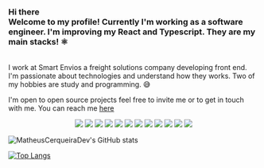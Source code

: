 ### Hi there  <br/>Welcome to my profile! Currently I'm working as a software engineer. I'm improving my React and Typescript. They are my main stacks! ⚛️
<br/>
I work at Smart Envios a freight solutions company developing front end.

<br/>
I'm passionate about technologies and understand how they works. Two of my hobbies are study and programming. 😅

I'm open to open source projects feel free to invite me or to get in touch with me.
You can reach me <a href="https://www.linkedin.com/in/matheusdecarvalho1/">here</a>
<br/>

<center>
<div text-align="flex-start">
<img src="https://img.shields.io/badge/React-20232A?style=for-the-badge&logo=react&logoColor=61DAFB" />
<img src="https://img.shields.io/badge/Typescript-3276E6?style=for-the-badge&logo=typescript&logoColor=white&labelColor=3276E6" />
<img src="https://img.shields.io/badge/Javascript-FFDC0B?style=for-the-badge&logo=javascript&logoColor=000&labelColor=FFDC0B" />
<img src="https://img.shields.io/badge/html%205-orange?style=for-the-badge&logo=html5&logoColor=white&labelColor=orange" />
<img src="https://img.shields.io/badge/CSS%203-5188FE?style=for-the-badge&logo=css3&logoColor=white&labelColor=5188FE" />
<img src="https://img.shields.io/badge/nextjs-000000?style=for-the-badge&logo=javascript&logoColor=white&labelColor=000000" />
<img src="https://img.shields.io/badge/GraphqL-e535ab?style=for-the-badge&logo=GraphQL&logoColor=white&labelColor=e535ab" />
<img src="https://img.shields.io/badge/Chakraui-3276E6?style=for-the-badge&logo=Chakraui&logoColor=white&labelColor=3276E6" />
<img src="https://img.shields.io/badge/MaterialUi-3276E6?style=for-the-badge&logo=Materialui&logoColor=white&labelColor=3276E6" />
<img src="https://img.shields.io/badge/Redux Toolkit-993399?style=for-the-badge&logo=Redux&logoColor=white&labelColor=993399" />
<img src="https://img.shields.io/badge/VueJS-4F772D?style=for-the-badge&logo=Vue&logoColor=white&labelColor=4F772D" />
<img src="https://img.shields.io/badge/NuxtJS-31572C?style=for-the-badge&logo=Nuxt&logoColor=white&labelColor=31572C" />

</div>
</center>

![MatheusCerqueiraDev's GitHub stats](https://github-readme-stats.vercel.app/api?username=MatheusCerqueiraDev&show_icons=true&theme=radical)

[![Top Langs](https://github-readme-stats.vercel.app/api/top-langs/?username=MatheusCerqueiraDev&layout=compact)](https://github.com/MatheusCerqueiraDev/github-readme-stats)

<!--
**MatheusCerqueiraDev/MatheusCerqueiraDev** is a ✨ _special_ ✨ repository because its `README.md` (this file) appears on your GitHub profile.

Here are some ideas to get you started:

- 🔭 I’m currently working on ...
- 🌱 I’m currently learning ...
- 👯 I’m looking to collaborate on ...
- 🤔 I’m looking for help with ...
- 💬 Ask me about ...
- 📫 How to reach me: ...
- 😄 Pronouns: ...
- ⚡ Fun fact: ...
-->
